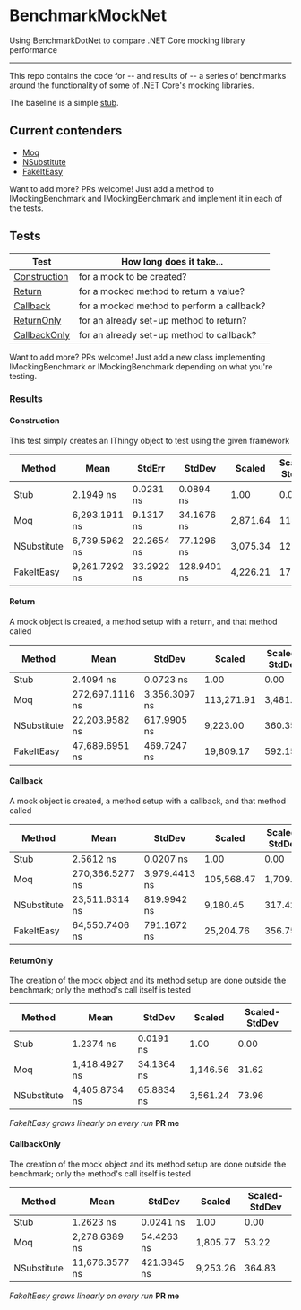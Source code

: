 # BenchmarkMockNet
Using BenchmarkDotNet to compare .NET Core mocking library performance

---

This repo contains the code for -- and results of -- a series of benchmarks around the functionality of some of .NET Core's mocking libraries.

The baseline is a simple [stub](https://github.com/stevedesmond-ca/BenchmarkMockNet/blob/master/ThingStub.cs).

## Current contenders
- [Moq](https://github.com/moq/moq4)
- [NSubstitute](http://nsubstitute.github.io/)
- [FakeItEasy](https://github.com/FakeItEasy/FakeItEasy)

Want to add more? PRs welcome! Just add a method to IMockingBenchmark and IMockingBenchmark<T> and implement it in each of the tests.

## Tests

| Test                                    | How long does it take...                   |
| --------------------------------------- | ------------------------------------------ |
| [Construction](README.md#construction)  | for a mock to be created?                  |
| [Return](README.md#return)              | for a mocked method to return a value?     |
| [Callback](README.md#callback)          | for a mocked method to perform a callback? |
| [ReturnOnly](README.md#returnonly)      | for an already set-up method to return?    |
| [CallbackOnly](README.md#callbackonly)  | for an already set-up method to callback?  |

Want to add more? PRs welcome! Just add a new class implementing IMockingBenchmark or IMockingBenchmark<T> depending on what you're testing.

### Results

#### Construction

This test simply creates an IThingy object to test using the given framework


 |      Method |          Mean |     StdErr |      StdDev |   Scaled | Scaled-StdDev |
 |------------ |-------------- |----------- |------------ |--------- |-------------- |
 |        Stub |     2.1949 ns |  0.0231 ns |   0.0894 ns |     1.00 |          0.00 |
 |         Moq | 6,293.1911 ns |  9.1317 ns |  34.1676 ns | 2,871.64 |        114.86 |
 | NSubstitute | 6,739.5962 ns | 22.2654 ns |  77.1296 ns | 3,075.34 |        126.53 |
 |  FakeItEasy | 9,261.7292 ns | 33.2922 ns | 128.9401 ns | 4,226.21 |        176.98 |
 
 #### Return
 
 A mock object is created, a method setup with a return, and that method called
 
 |      Method |            Mean |        StdDev |     Scaled | Scaled-StdDev |
 |------------ |---------------- |-------------- |----------- |-------------- |
 |        Stub |       2.4094 ns |     0.0723 ns |       1.00 |          0.00 |
 |         Moq | 272,697.1116 ns | 3,356.3097 ns | 113,271.91 |      3,481.06 |
 | NSubstitute |  22,203.9582 ns |   617.9905 ns |   9,223.00 |        360.35 |
 |  FakeItEasy |  47,689.6951 ns |   469.7247 ns |  19,809.17 |        592.15 |
 
 #### Callback
 
 A mock object is created, a method setup with a callback, and that method called
 
 |      Method |            Mean |        StdDev |     Scaled | Scaled-StdDev |
 |------------ |---------------- |-------------- |----------- |-------------- |
 |        Stub |       2.5612 ns |     0.0207 ns |       1.00 |          0.00 |
 |         Moq | 270,366.5277 ns | 3,979.4413 ns | 105,568.47 |      1,709.85 |
 | NSubstitute |  23,511.6314 ns |   819.9942 ns |   9,180.45 |        317.42 |
 |  FakeItEasy |  64,550.7406 ns |   791.1672 ns |  25,204.76 |        356.75 |
 
 #### ReturnOnly
 
 The creation of the mock object and its method setup are done outside the benchmark; only the method's call itself is tested
 
 |      Method |          Mean |     StdDev |   Scaled | Scaled-StdDev |
 |------------ |-------------- |----------- |--------- |-------------- |
 |        Stub |     1.2374 ns |  0.0191 ns |     1.00 |          0.00 |
 |         Moq | 1,418.4927 ns | 34.1364 ns | 1,146.56 |         31.62 |
 | NSubstitute | 4,405.8734 ns | 65.8834 ns | 3,561.24 |         73.96 |

_FakeItEasy grows linearly on every run_ **PR me**
 
 #### CallbackOnly
 
 The creation of the mock object and its method setup are done outside the benchmark; only the method's call itself is tested
 
 |      Method |           Mean |      StdDev |   Scaled | Scaled-StdDev |
 |------------ |--------------- |------------ |--------- |-------------- |
 |        Stub |      1.2623 ns |   0.0241 ns |     1.00 |          0.00 |
 |         Moq |  2,278.6389 ns |  54.4263 ns | 1,805.77 |         53.22 |
 | NSubstitute | 11,676.3577 ns | 421.3845 ns | 9,253.26 |        364.83 |

_FakeItEasy grows linearly on every run_ **PR me**
